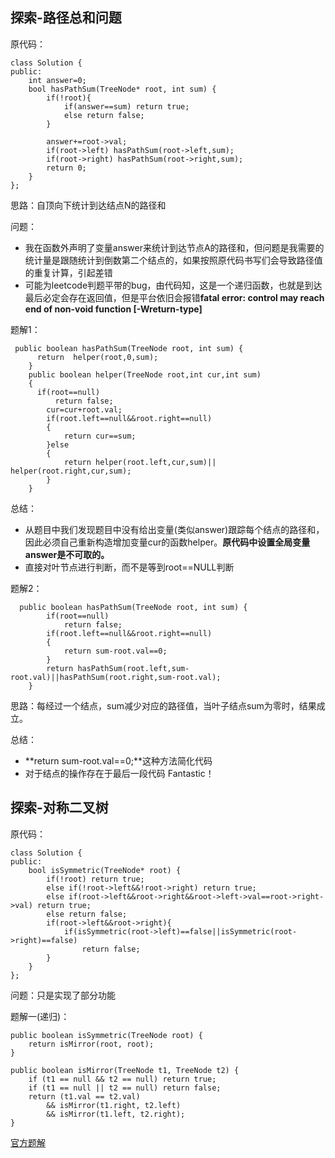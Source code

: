 ## 探索-路径总和问题
原代码：
```
class Solution {
public:
    int answer=0;
    bool hasPathSum(TreeNode* root, int sum) {
        if(!root){
            if(answer==sum) return true;
            else return false;
        }
        
        answer+=root->val;
        if(root->left) hasPathSum(root->left,sum);
        if(root->right) hasPathSum(root->right,sum);
        return 0;
    }
};
```
思路：自顶向下统计到达结点N的路径和  

问题：
* 我在函数外声明了变量answer来统计到达节点A的路径和，但问题是我需要的统计量是跟随统计到倒数第二个结点的，如果按照原代码书写们会导致路径值的重复计算，引起差错
* 可能为leetcode判题平带的bug，由代码知，这是一个递归函数，也就是到达最后必定会存在返回值，但是平台依旧会报错**fatal error: control may reach end of non-void function [-Wreturn-type]**

题解1：
```
 public boolean hasPathSum(TreeNode root, int sum) {
      return  helper(root,0,sum);
    }
    public boolean helper(TreeNode root,int cur,int sum)
    {
      if(root==null)
          return false;
        cur=cur+root.val;
        if(root.left==null&&root.right==null)
        {
            return cur==sum;
        }else
        {
            return helper(root.left,cur,sum)|| helper(root.right,cur,sum);
        }
    }
```
总结：
* 从题目中我们发现题目中没有给出变量(类似answer)跟踪每个结点的路径和，因此必须自己重新构造增加变量cur的函数helper。**原代码中设置全局变量answer是不可取的。**
* 直接对叶节点进行判断，而不是等到root==NULL判断

题解2：
```
  public boolean hasPathSum(TreeNode root, int sum) {
        if(root==null)
            return false;
        if(root.left==null&&root.right==null)
        {
            return sum-root.val==0;
        } 
        return hasPathSum(root.left,sum-root.val)||hasPathSum(root.right,sum-root.val);
    }
```
思路：每经过一个结点，sum减少对应的路径值，当叶子结点sum为零时，结果成立。  

总结：
*  **return sum-root.val==0;**这种方法简化代码
*  对于结点的操作存在于最后一段代码 Fantastic！


## 探索-对称二叉树
原代码：
```
class Solution {
public:
    bool isSymmetric(TreeNode* root) {
        if(!root) return true;
        else if(!root->left&&!root->right) return true;
        else if(root->left&&root->right&&root->left->val==root->right->val) return true;
        else return false;
        if(root->left&&root->right){
            if(isSymmetric(root->left)==false||isSymmetric(root->right)==false)
                return false;
        }
    }
};
```
问题：只是实现了部分功能  

题解一(递归)：
```
public boolean isSymmetric(TreeNode root) {
    return isMirror(root, root);
}

public boolean isMirror(TreeNode t1, TreeNode t2) {
    if (t1 == null && t2 == null) return true;
    if (t1 == null || t2 == null) return false;
    return (t1.val == t2.val)
        && isMirror(t1.right, t2.left)
        && isMirror(t1.left, t2.right);
}
```
[官方题解](https://leetcode-cn.com/problems/symmetric-tree/solution/dui-cheng-er-cha-shu-by-leetcode/)
